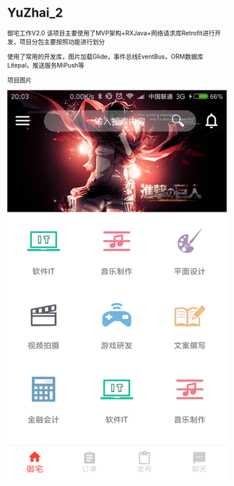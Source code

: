 # YuZhai_2
御宅工作V2.0
该项目主要使用了MVP架构+RXJava+网络请求库Retrofit进行开发，项目分包主要按照功能进行划分

使用了常用的开发库，图片加载Glide，事件总线EventBus，ORM数据库Litepal，推送服务MiPush等

项目图片

![主页](https://github.com/JayPhone/YuZhai_2/blob/master/yuzhai_image/1.png)
